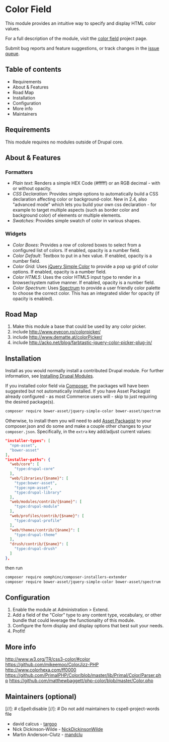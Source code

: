 # Color Field

This module provides an intuitive way to specify and display HTML color values.

For a full description of the module, visit the
[color field](https://www.drupal.org/project/color_field) project page.

Submit bug reports and feature suggestions, or track changes in the
[issue queue](https://www.drupal.org/project/issues/color_field).


## Table of contents

- Requirements
- About & Features
- Road Map
- Installation
- Configuration
- More info
- Maintainers


## Requirements

This module requires no modules outside of Drupal core.


## About & Features

### Formatters

- *Plain text*: Renders a simple HEX Code (#fffff) or an RGB decimal - with
or without opacity.
- *CSS Declaration*: Provides simple options to automatically build a CSS
declaration affecting color or background-color. New in 2.4, also "advanced
mode" which lets you build your own css declaration - for example to target
multiple aspects (such as border color and background color) of elements or
multiple elements.
- *Swatches*: Provides simple swatch of color in various shapes.

### Widgets

- *Color Boxes*: Provides a row of colored boxes to select from a configured
list of colors. If enabled, opacity is a number field.
- *Color Default*: Textbox to put in a hex value. If enabled, opacity is a
number field.
- *Color Grid*: Uses
[jQuery Simple Color](https://github.com/recurser/jquery-simple-color)
to provide a pop up grid of color options. If enabled, opacity is a number
field.
- *Color HTML5*: Uses the color HTML5 input type to render in a browser/system
native manner. If enabled, opacity is a number field.
- *Color Spectrum*: Uses [Spectrum](https://github.com/bgrins/spectrum) to
provide a user friendly color palette to choose the correct color. This has an
integrated slider for opacity (if opacity is enabled).

## Road Map

1) Make this module a base that could be used by any color picker.
2) include http://www.eyecon.ro/colorpicker/
3) include http://www.dematte.at/colorPicker/
4) include http://acko.net/blog/farbtastic-jquery-color-picker-plug-in/


## Installation

Install as you would normally install a contributed Drupal module. For further information, see [Installing Drupal Modules](https://www.drupal.org/docs/extending-drupal/installing-drupal-modules).

If you installed color field via [Composer](https://getcomposer.org), the
packages will have been suggested but not automatically installed. If you have
Asset Packagist already configured - as most Commerce users will - skip to just
requiring the desired package(s).
```bash
composer require bower-asset/jquery-simple-color bower-asset/spectrum
```

Otherwise, to install them you will need to add
[Asset Packagist](https://asset-packagist.org) to your composer.json and
do some and make a couple other changes to your `composer.json`. Specifically,
in the `extra` key add/adjust current values:
```json
"installer-types": [
  "npm-asset",
  "bower-asset"
],
"installer-paths": {
  "web/core": [
    "type:drupal-core"
  ],
  "web/libraries/{$name}": [
    "type:bower-asset",
    "type:npm-asset",
    "type:drupal-library"
  ],
  "web/modules/contrib/{$name}": [
    "type:drupal-module"
  ],
  "web/profiles/contrib/{$name}": [
    "type:drupal-profile"
  ],
  "web/themes/contrib/{$name}": [
    "type:drupal-theme"
  ],
  "drush/contrib/{$name}": [
    "type:drupal-drush"
  ]
},
```

then run
```bash
composer require oomphinc/composer-installers-extender
composer require bower-asset/jquery-simple-color bower-asset/spectrum
```

## Configuration

1. Enable the module at Administration > Extend.
1. Add a field of the "Color" type to any content type, vocabulary, or other
   bundle that could leverage the functionality of this module.
1. Configure the form display and display options that best suit your needs.
1. Profit!


## More info

http://www.w3.org/TR/css3-color/#color
https://github.com/mikeemoo/ColorJizz-PHP
http://www.colorhexa.com/ff0000
https://github.com/PrimalPHP/Color/blob/master/lib/Primal/Color/Parser.php
https://github.com/matthewbaggett/php-color/blob/master/Color.php


## Maintainers (optional)
[//]: # cSpell:disable
[//]: # Do not add maintainers to cspell-project-words file

- david calcus - [targoo](https://www.drupal.org/u/targoo)
- Nick Dickinson-Wilde - [NickDickinsonWilde](https://www.drupal.org/u/NickDickinsonWilde)
- Martin Anderson-Clutz - [mandclu](https://www.drupal.org/u/mandclu)
